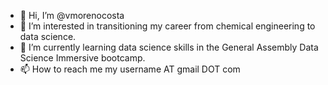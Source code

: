 - 👋 Hi, I’m @vmorenocosta
- 👀 I’m interested in transitioning my career from chemical engineering to data science.
- 🌱 I’m currently learning data science skills in the General Assembly Data Science Immersive bootcamp.
- 📫 How to reach me my username AT gmail DOT com

<!---
vmorenocosta/vmorenocosta is a ✨ special ✨ repository because its `README.md` (this file) appears on your GitHub profile.
You can click the Preview link to take a look at your changes.
--->

